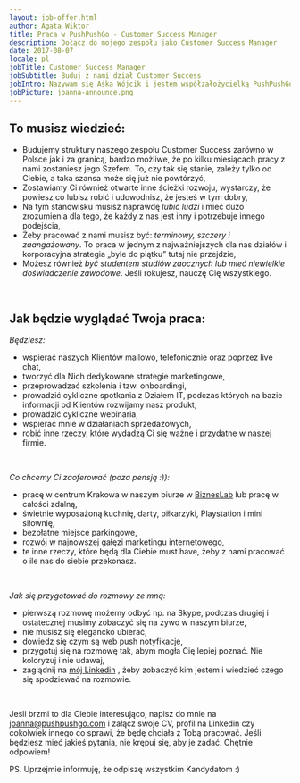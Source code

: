 ```yaml
---
layout: job-offer.html
author: Agata Wiktor
title: Praca w PushPushGo - Customer Success Manager
description: Dołącz do mojego zespołu jako Customer Success Manager
date: 2017-08-07
locale: pl
jobTitle: Customer Success Manager
jobSubtitle: Buduj z nami dział Customer Success
jobIntro: Nazywam się Aśka Wójcik i jestem współzałożycielką PushPushGo, najszybciej rozwijającej się platformy web push w Polsce. Wierzymy, że doskonała Obsługa Klienta to nowy marketing. Jeśli zgadzasz się z tą ideą, na pewno będziesz się dobrze u nas czuć. Nie zrażaj się, nawet jeśli nie masz pojęcia czym są notyfikacje web push ;)
jobPicture: joanna-announce.png
---
```


## To musisz wiedzieć:

- Budujemy struktury naszego zespołu Customer Success zarówno w Polsce jak i za granicą, bardzo możliwe, że po kilku miesiącach pracy z nami zostaniesz jego Szefem. To, czy tak się stanie, zależy tylko od Ciebie, a taka szansa może się już nie powtórzyć,
- Zostawiamy Ci również otwarte inne ścieżki rozwoju, wystarczy, że powiesz co lubisz robić i udowodnisz, że jesteś w tym dobry,
- Na tym stanowisku musisz naprawdę *lubić ludzi* i mieć dużo zrozumienia dla tego, że każdy z nas jest inny i potrzebuje innego podejścia,
- Żeby pracować z nami musisz być: *terminowy, szczery i zaangażowany*. To praca w jednym z najważniejszych dla nas działów i korporacyjna strategia „byle do piątku” tutaj nie przejdzie,
- Możesz również *być studentem studiów zaocznych lub mieć niewielkie doświadczenie zawodowe*. Jeśli rokujesz, nauczę Cię wszystkiego.

<br>

## Jak będzie wyglądać Twoja praca:

*Będziesz:*

- wspierać naszych Klientów mailowo, telefonicznie oraz poprzez live chat,
- tworzyć dla Nich dedykowane strategie marketingowe,
- przeprowadzać szkolenia i tzw. onboardingi,
- prowadzić cykliczne spotkania z Działem IT, podczas których na bazie informacji od Klientów rozwijamy nasz produkt,
- prowadzić cykliczne webinaria,
- wspierać mnie w działaniach sprzedażowych,
- robić inne rzeczy, które wydadzą Ci się ważne i przydatne w naszej firmie.

<br>

*Co chcemy Ci zaoferować (poza pensją :)):*

- pracę w centrum Krakowa w naszym biurze w [BiznesLab](https://biznes-lab.pl/pl/) lub pracę w całości zdalną,
- świetnie wyposażoną kuchnię, darty, piłkarzyki, Playstation i mini siłownię,
- bezpłatne miejsce parkingowe,
- rozwój w najnowszej gałęzi marketingu internetowego,
- te inne rzeczy, które będą dla Ciebie must have, żeby z nami pracować o ile nas do siebie przekonasz.

<br>

*Jak się przygotować do rozmowy ze mną:*

- pierwszą rozmowę możemy odbyć np. na Skype, podczas drugiej i ostatecznej musimy zobaczyć się na żywo w naszym biurze,
- nie musisz się elegancko ubierać,
- dowiedz się czym są web push notyfikacje,
- przygotuj się na rozmowę tak, abym mogła Cię lepiej poznać. Nie koloryzuj i nie udawaj,
- zaglądnij na [mój Linkedin](https://www.linkedin.com/in/wojcikjoanna/) , żeby zobaczyć kim jestem i wiedzieć czego się spodziewać na rozmowie.

<br>

Jeśli brzmi to dla Ciebie interesująco, napisz do mnie na joanna@pushpushgo.com i załącz swoje CV, profil na Linkedin czy cokolwiek innego co sprawi, że będę chciała z Tobą pracować. Jeśli będziesz mieć jakieś pytania, nie krępuj się, aby je zadać. Chętnie odpowiem!

PS. Uprzejmie informuję, że odpiszę wszystkim Kandydatom :)
